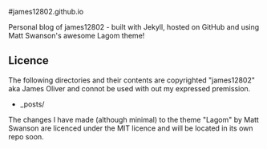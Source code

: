 #james12802.github.io

Personal blog of james12802 - built with Jekyll, hosted on GitHub and using Matt Swanson's awesome Lagom theme!

Licence
---
The following directories and their contents are copyrighted "james12802" aka James Oliver and connot be used with out my expressed premission.

* _posts/

The changes I have made (although minimal) to the theme "Lagom" by Matt Swanson are licenced under the MIT licence and will be located in its own repo soon.